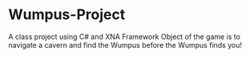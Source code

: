 # Wumpus-Project
A class project using C# and XNA Framework
Object of the game is to navigate a cavern and find the Wumpus before the Wumpus finds you!
